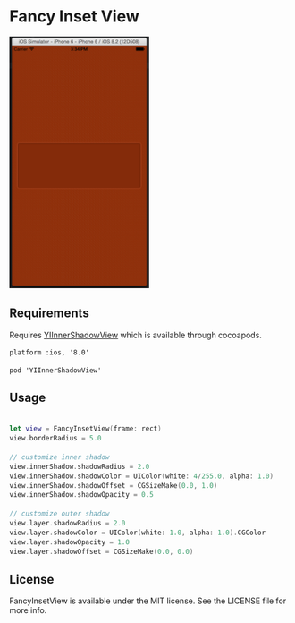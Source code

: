 # Fancy Inset View

<img src='screenshots/screenshot.png' width='250px' />

## Requirements

Requires [YIInnerShadowView](https://github.com/inamiy/YIInnerShadowView) which
is available through cocoapods.

```
platform :ios, '8.0'

pod 'YIInnerShadowView'
```

## Usage

```swift

let view = FancyInsetView(frame: rect)
view.borderRadius = 5.0

// customize inner shadow
view.innerShadow.shadowRadius = 2.0
view.innerShadow.shadowColor = UIColor(white: 4/255.0, alpha: 1.0)
view.innerShadow.shadowOffset = CGSizeMake(0.0, 1.0)
view.innerShadow.shadowOpacity = 0.5

// customize outer shadow
view.layer.shadowRadius = 2.0
view.layer.shadowColor = UIColor(white: 1.0, alpha: 1.0).CGColor
view.layer.shadowOpacity = 1.0
view.layer.shadowOffset = CGSizeMake(0.0, 0.0)

```

## License

FancyInsetView is available under the MIT license. See the LICENSE file for more info.
